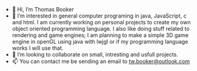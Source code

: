 - 👋 Hi, I’m Thomas Booker
- 👀 I’m interested in general computer programing in java, JavaScript, c and html.
I am currently working on personal projects to create my own object oriented programming language.
I also like doing stuff related to rendering and game engines; I am planning to make a simple 3D game engine
in openGL using java with lwjgl or if my programming language works I will use that.
- 💞️ I’m looking to collaborate on small, intresting and usfull projects.
- 📫 You can contact me be sending an email to tw.booker@outlook.com
